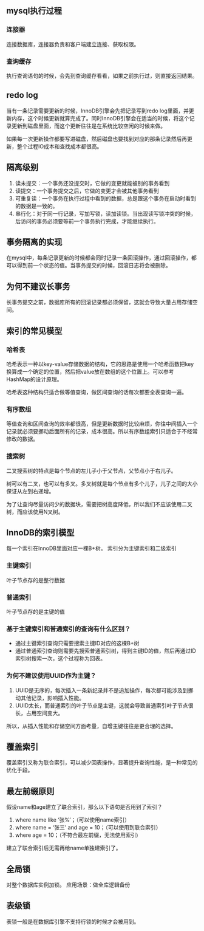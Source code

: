 ## mysql执行过程
### 连接器
连接数据库，连接器负责和客户端建立连接、获取权限。

### 查询缓存
执行查询语句的时候，会先到查询缓存看看，如果之前执行过，则直接返回结果。

## redo log
当有一条记录需要更新的时候，InnoDB引擎会先把记录写到redo log里面，并更新内存，这个时候更新就算完成了。同时InnoDB引擎会在适当的时候，将这个记录更新到磁盘里面，而这个更新往往是在系统比较空闲的时候来做。

如果每一次更新操作都要写进磁盘，然后磁盘也要找到对应的那条记录然后再更新，整个过程IO成本和查找成本都很高。

## 隔离级别
1. 读未提交：一个事务还没提交时，它做的变更就能被别的事务看到
2. 读提交：一个事务提交之后，它做的变更才会被其他事务看到
3. 可重复读：一个事务在执行过程中看到的数据，总是跟这个事务在启动时看到的数据是一致的。
4. 串行化：对于同一行记录，写加写锁，读加读锁。当出现读写锁冲突的时候，后访问的事务必须要等前一个事务执行完成，才能继续执行。

## 事务隔离的实现
在mysql中，每条记录更新的时候都会同时记录一条回滚操作，通过回滚操作，都可以得到前一个状态的值。当事务提交的时候，回滚日志将会被删除。

## 为何不建议长事务
长事务提交之前，数据库所有的回滚记录都必须保留，这就会导致大量占用存储空间。

## 索引的常见模型

### 哈希表
哈希表示一种以key-value存储数据的结构，它的思路是使用一个哈希函数把key换算成一个确定的位置，然后把value放在数组的这个位置上。可以参考HashMap的设计原理。

哈希表这种结构只适合做等值查询，做区间查询的话每次都要全表查询一遍。

### 有序数组
等值查询和区间查询的效率都很高，但是更新数据时比较麻烦，你往中间插入一个记录就必须要挪动后面所有的记录，成本很高。所以有序数组索引只适合于不经常修改的数据。

### 搜索树
二叉搜索树的特点是每个节点的左儿子小于父节点，父节点小于右儿子。

树可以有二叉，也可以有多叉。多叉树就是每个节点有多个儿子，儿子之间的大小保证从左到右递增。

为了让查询尽量访问少的数据块，需要把树高度降低，所以我们不应该使用二叉树，而应该使用N叉树。


## InnoDB的索引模型
每一个索引在InnoDB里面对应一棵B+树。
索引分为主键索引和二级索引

### 主键索引
叶子节点存的是整行数据

### 普通索引
叶子节点存的是主键的值

### 基于主键索引和普通索引的查询有什么区别？
- 通过主键索引查询只需要搜索主键ID对应的这棵B+树
- 通过普通索引查询则需要先搜索普通索引树，得到主键ID的值，然后再通过ID索引树搜索一次，这个过程称为回表。

### 为何不建议使用UUID作为主键？
1. UUID是无序的，每次插入一条新纪录并不是追加操作，每次都可能涉及到挪动其他记录，影响插入性能。
2. UUID太长，而普通索引的叶子节点是主键，这就会导致普通索引叶子节点很长，占用空间变大。

所以，从插入性能和存储空间方面考量，自增主键往往是更合理的选择。

## 覆盖索引
覆盖索引又称为联合索引，可以减少回表操作，显著提升查询性能，是一种常见的优化手段。

## 最左前缀原则
假设name和age建立了联合索引，那么以下语句是否用到了索引？
1. where name like ‘张%’；（可以使用name索引）
2. where name = ‘张三’ and age = 10；（可以使用到联合索引）
3. where age = 10；（不符合最左前缀，无法使用索引)

建立了联合索引后无需再给name单独建索引了。

## 全局锁
对整个数据库实例加锁。
应用场景：做全库逻辑备份


## 表级锁
表锁一般是在数据库引擎不支持行锁的时候才会被用到。
